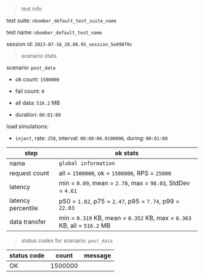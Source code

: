 > test info

test suite: `nbomber_default_test_suite_name`

test name: `nbomber_default_test_name`

session id: `2023-07-16_20.06.95_session_5e098f0c`

> scenario stats

scenario: `post_data`

  - ok count: `1500000`

  - fail count: `0`

  - all data: `516.2` MB

  - duration: `00:01:00`

load simulations:

  - `inject`, rate: `250`, interval: `00:00:00.0100000`, during: `00:01:00`

|step|ok stats|
|---|---|
|name|`global information`|
|request count|all = `1500000`, ok = `1500000`, RPS = `25000`|
|latency|min = `0.09`, mean = `2.78`, max = `98.03`, StdDev = `4.61`|
|latency percentile|p50 = `1.82`, p75 = `2.47`, p95 = `7.74`, p99 = `22.03`|
|data transfer|min = `0.319` KB, mean = `0.352` KB, max = `0.363` KB, all = `516.2` MB|


> status codes for scenario: `post_data`

|status code|count|message|
|---|---|---|
|OK|1500000||


